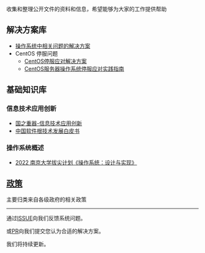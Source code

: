 收集和整理公开文件的资料和信息，希望能够为大家的工作提供帮助

## 解决方案库

- [操作系统中相关问题的解决方案](https://docs.qq.com/doc/DQ2NyZUVLa1dFUVNi)
- CentOS 停服问题
  - [CentOS停服应对解决方案](https://www.kylinos.cn/support/document/53.html)
  - [CentOS服务器操作系统停服应对实践指南](https://docs.qq.com/pdf/DUU9CTk94ZkZjSHlE)

## 基础知识库

### 信息技术应用创新

- [国之重器-信息技术应用创新](https://www.bilibili.com/video/BV1Wi4y1C7jh?share_source=copy_web)
- [中国软件根技术发展白皮书](https://kdocs.cn/l/cfji8c2tjvF1)

### 操作系统概述

- [2022 南京大学拔尖计划《操作系统：设计与实现》](https://www.bilibili.com/video/BV1Cm4y1d7Ur?share_source=copy_web)

## [政策](政策/README.md)

主要归类来自各级政府的相关政策

---

通过[ISSUE](https://gitee.com/kylinos_fj/doc/issues)向我们反馈系统问题。

或[PR](https://gitee.com/kylinos_fj/doc/pulls)向我们提交您认为合适的解决方案。

我们将持续更新。
